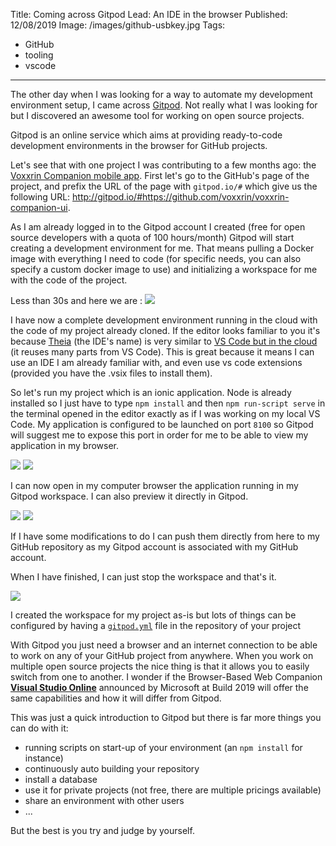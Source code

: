 Title: Coming across Gitpod
Lead: An IDE in the browser
Published: 12/08/2019
Image: /images/github-usbkey.jpg
Tags:
  - GitHub
  - tooling
  - vscode
---
The other day when I was looking for a way to automate my development environment setup, I came across [Gitpod](https://www.gitpod.io/). Not really what I was looking for but I discovered an awesome tool for working on open source projects.

Gitpod is an online service which aims at providing ready-to-code development environments in the browser for GitHub projects.

Let's see that with one project I was contributing to a few months ago: the [Voxxrin Companion mobile app](https://github.com/voxxrin/voxxrin-companion-ui).
First let's go to the GitHub's page of the project, and prefix the URL of the page with `gitpod.io/#` which give us the following URL: http://gitpod.io/#https://github.com/voxxrin/voxxrin-companion-ui.

As I am already logged in to the  Gitpod account I created (free for open source developers with a quota of 100 hours/month) Gitpod will start creating a development environment for me. That means pulling a Docker image with everything I need to code (for specific needs, you can also specify a custom docker image to use) and initializing a workspace for me with the code of the project.

Less than 30s and here we are :
<img src="/posts/images/gitpod_voxxrin_1.png" class="img-fluid centered-img">

I have now a complete development environment running in the cloud with the code of my project already cloned. If the editor looks familiar to you it's because [Theia](https://www.theia-ide.org/) (the IDE's name) is very similar to [VS Code but in the cloud](http://typefox.io/theia-vs-code-in-the-cloud) (it reuses many parts from VS Code). This is great because it means I can use an IDE I am already familiar with, and even use vs code extensions (provided you have the .vsix files to install them).

So let's run my project which is an ionic application. Node is already installed so I just have to type `npm install` and then `npm run-script serve` in the terminal opened in the editor exactly as if I was working on my local VS Code. My application is configured to be launched on port `8100` so Gitpod will suggest me to expose this port in order for me to be able to view my application in my browser.

<img src="/posts/images/gitpod_voxxrin_2.png" class="img-fluid centered-img">
<img src="/posts/images/gitpod_voxxrin_3.png" class="img-fluid centered-img">

I can now open in my computer browser the application running in my Gitpod workspace. I can also preview it directly in Gitpod.

<img src="/posts/images/gitpod_voxxrin_5.png" class="img-fluid centered-img">
<img src="/posts/images/gitpod_voxxrin_4.png" class="img-fluid centered-img">

If I have some modifications to do I can push them directly from here to my GitHub repository as my Gitpod account is associated with my GitHub account.

When I have finished, I can just stop the workspace and that's it.

<img src="/posts/images/gitpod_voxxrin_7.png" class="img-fluid centered-img">

I created the workspace for my project as-is but lots of things can be configured by having a [`gitpod.yml`](https://www.gitpod.io/docs/41_config_gitpod_file/) file in the repository of your project 

With Gitpod you just need a browser and an internet connection to be able to work on any of your GitHub project from anywhere. When you work on multiple open source projects the nice thing is that it allows you to easily switch from one to another. I wonder if the Browser-Based Web Companion [**Visual Studio Online**](https://devblogs.microsoft.com/visualstudio/intelligent-productivity-and-collaboration-from-anywhere/) announced by Microsoft at Build 2019 will offer the same capabilities and how it will differ from Gitpod.

This was just a quick introduction to Gitpod but there is far more things you can do with it:
- running scripts on start-up of your environment  (an `npm install` for instance)
- continuously auto building your repository
- install a database
- use it for private projects (not free, there are multiple pricings available)
- share an environment with other users
- ...

But the best is you try and judge by yourself.